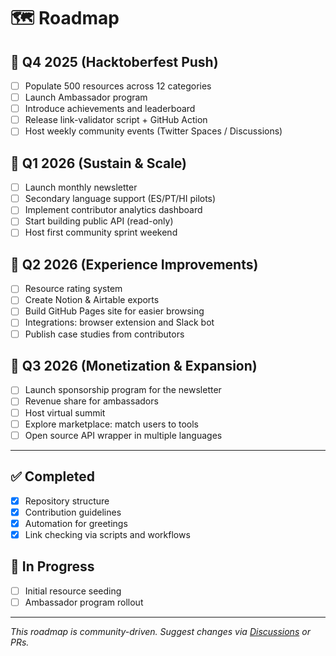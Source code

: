 # 🗺️ Roadmap

## 🧭 Q4 2025 (Hacktoberfest Push)

- [ ] Populate 500 resources across 12 categories
- [ ] Launch Ambassador program
- [ ] Introduce achievements and leaderboard
- [ ] Release link-validator script + GitHub Action
- [ ] Host weekly community events (Twitter Spaces / Discussions)

## 🧭 Q1 2026 (Sustain & Scale)

- [ ] Launch monthly newsletter
- [ ] Secondary language support (ES/PT/HI pilots)
- [ ] Implement contributor analytics dashboard
- [ ] Start building public API (read-only)
- [ ] Host first community sprint weekend

## 🧭 Q2 2026 (Experience Improvements)

- [ ] Resource rating system
- [ ] Create Notion & Airtable exports
- [ ] Build GitHub Pages site for easier browsing
- [ ] Integrations: browser extension and Slack bot
- [ ] Publish case studies from contributors

## 🧭 Q3 2026 (Monetization & Expansion)

- [ ] Launch sponsorship program for the newsletter
- [ ] Revenue share for ambassadors
- [ ] Host virtual summit
- [ ] Explore marketplace: match users to tools
- [ ] Open source API wrapper in multiple languages

---

## ✅ Completed

- [x] Repository structure
- [x] Contribution guidelines
- [x] Automation for greetings
- [x] Link checking via scripts and workflows

## 🚧 In Progress

- [ ] Initial resource seeding
- [ ] Ambassador program rollout

---

_This roadmap is community-driven. Suggest changes via [Discussions](../discussions) or PRs._